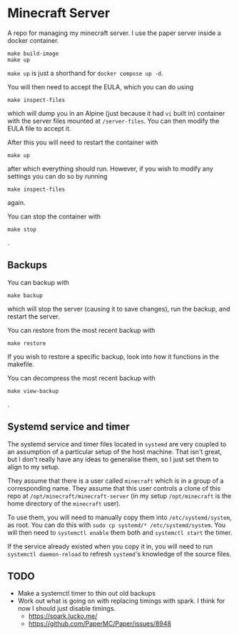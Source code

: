 # Minecraft Server

A repo for managing my minecraft server. I use the paper server inside a docker container.

```
make build-image
make up
```

`make up` is just a shorthand for `docker compose up -d`.

You will then need to accept the EULA, which you can do using

```
make inspect-files
```

which will dump you in an Alpine (just because it had `vi` built in) container with the server files mounted at `/server-files`. You can then modify the EULA file to accept it.

After this you will need to restart the container with

```
make up
```

after which everything should run. However, if you wish to modify any settings you can do so by running

```
make inspect-files
```

again.

You can stop the container with

```
make stop
```

.

## Backups

You can backup with

```
make backup
```

which will stop the server (causing it to save changes), run the backup, and restart the server.

You can restore from the most recent backup with

```
make restore
```

If you wish to restore a specific backup, look into how it functions in the makefile.

You can decompress the most recent backup with

```
make view-backup
```

.

## Systemd service and timer

The systemd service and timer files located in `systemd` are very coupled to an assumption of a particular setup of the host machine. That isn't great, but I don't really have any ideas to generalise them, so I just set them to align to my setup.

They assume that there is a user called `minecraft` which is in a group of a corresponding name. They assume that this user controls a clone of this repo at `/opt/minecraft/minecraft-server` (in my setup `/opt/minecraft` is the home directory of the `minecraft` user).

To use them, you will need to manually copy them into `/etc/systemd/system`, as root. You can do this with `sudo cp systemd/* /etc/systemd/system`. You will then need to `systemctl enable` them both and `systemctl start` the timer.

If the service already existed when you copy it in, you will need to run `systemctl daemon-reload` to refresh `systemd`'s knowledge of the source files.

## TODO

- Make a systemctl timer to thin out old backups
- Work out what is going on with replacing timings with spark. I think for now I should just disable timings.
  - https://spark.lucko.me/
  - https://github.com/PaperMC/Paper/issues/8948